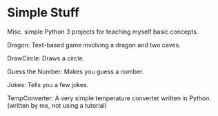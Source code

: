 # Simple Stuff

Misc. simple Python 3 projects for teaching myself basic concepts.

Dragon:
Text-based game involving a dragon and two caves.

DrawCircle:
Draws a circle.

Guess the Number:
Makes you guess a number.

Jokes:
Tells you a few jokes.

TempConverter:
A very simple temperature converter written in Python.
(written by me, not using a tutorial)


